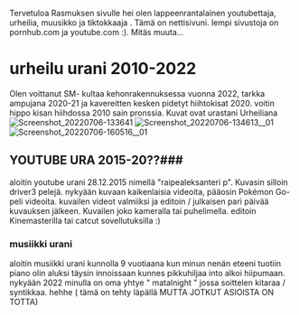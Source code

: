  Tervetuloa Rasmuksen sivulle
hei olen lappeenrantalainen youtubettaja,  urheilia, muusikko ja tiktokkaaja  . Tämä on nettisivuni.
lempi sivustoja on pornhub.com ja youtube.com  :).
Mitäs muuta... 
# urheilu urani 2010-2022 #

Olen voittanut SM- kultaa kehonrakennuksessa vuonna 2022, tarkka ampujana 2020-21 ja kavereitten kesken pidetyt hiihtokisat 2020. voitin hippo kisan hiihdossa 2010 sain pronssia.  Kuvat ovat urastani Urheiliana    
![Screenshot_20220706-133641](https://user-images.githubusercontent.com/108793909/177532149-1ee0adc1-6fa3-45db-9b23-254d0ed9e854.jpg)
![Screenshot_20220706-134613__01](https://user-images.githubusercontent.com/108793909/177533576-657a1e4a-a166-4237-8aae-36cb5c92120c.jpg)
![Screenshot_20220706-160516__01](https://user-images.githubusercontent.com/108793909/177558164-1b51e570-62be-4a4f-906a-ef2f487ab13b.jpg)
## YOUTUBE URA 2015-20??###
aloitin youtube urani 28.12.2015 nimellä "raipealeksanteri p". Kuvasin silloin driver3 pelejä.
nykyään kuvaan kaikenlaisia videoita, pääosin Pokémon Go- peli videoita. kuvailen videot valmiiksi ja editoin / julkaisen pari päivää kuvauksen jälkeen. Kuvailen joko kameralla tai puhelimella. editoin Kinemasterilla tai catcut sovellutuksilla :)
 ### musiikki urani ###
 aloitin musiikki urani kunnolla 9 vuotiaana kun minun nenän eteeni tuotiin piano olin aluksi täysin innoissaan kunnes pikkuhiljaa into alkoi hiipumaan. nykyään 2022 minulla on oma yhtye " matalnight " jossa soittelen kitaraa / syntikkaa. 
 hehhe ( tämä on tehty läpällä MUTTA JOTKUT ASIOISTA ON TOTTA)
